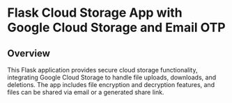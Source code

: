 <h1>Flask Cloud Storage App with Google Cloud Storage and Email OTP</h1>
 <h2>Overview</h2>
    <p>This Flask application provides secure cloud storage functionality, integrating Google Cloud Storage to handle file uploads, downloads, and deletions. The app includes file encryption and decryption features, and files can be shared via email or a generated share link.</p>



